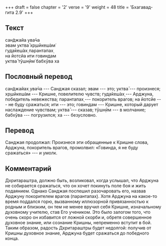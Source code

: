 +++
draft = false
chapter = '2'
verse = '9'
weight = 48
title = 'Бхагавад-гита 2.9'
+++
## Текст

сан̃джайа ува̄ча  
эвам уктва̄ хр̣шӣкеш́ам̇  
гуд̣а̄кеш́ах̣ парантапах̣  
на йотсйа ити говиндам  
уктва̄ тӯшн̣ӣм̇ бабхӯва ха

## Пословный перевод

сан̃джайах̣ ува̄ча --- Санджая сказал; эвам --- это; уктва̄ --- произнеся;
хр̣шӣкеш́ам --- Кришне, повелителю чувств; гуд̣а̄кеш́ах̣ --- Арджуна,
победитель невежества; парантапах̣ --- покоритель врагов; на йотсйе ---
не буду сражаться; ити --- это; говиндам --- Кришне, который дарует
наслаждение чувствам; уктва̄ --- сказав; тӯшн̣ӣм --- в молчание; бабхӯва
--- погрузился; ха --- безусловно.

## Перевод

Санджая продолжал: Произнеся эти обращенные к Кришне слова, Арджуна,
покоритель врагов, промолвил: «Говинда, я не буду сражаться» --- и
умолк.

## Комментарий

Дхритараштра, должно быть, возликовал, когда услышал, что Арджуна не
собирается сражаться, что он хочет покинуть поле боя и жить подаянием.
Однако Санджая поспешил разочаровать его, назвав Арджуну покорителем
врагов (парантапах̣). Хотя Арджуна на какое-то время поддался горю,
вызванному иллюзорной привязанностью к родным и близким, он тем не менее
вручил себя Кришне, изначальному духовному учителю, став Его учеником.
Это было залогом того, что очень скоро он избавится от ложной скорби и,
обретя совершенное духовное знание, или сознание Кришны, непременно
вступит в бой. Таким образом, радость Дхритараштры будет недолгой:
получив от Кришны духовное знание, Арджуна будет сражаться до победного
конца.

